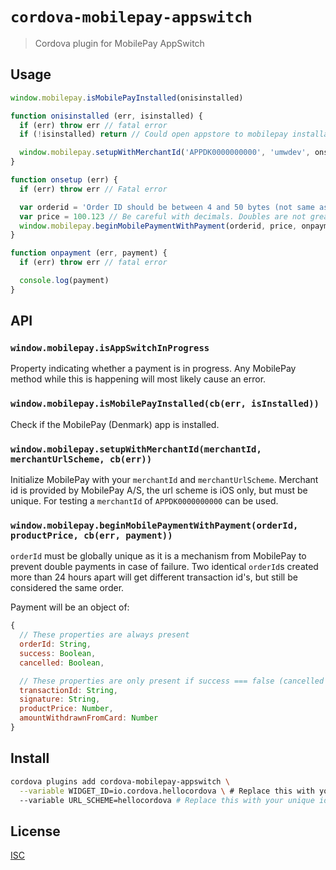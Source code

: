# `cordova-mobilepay-appswitch`

> Cordova plugin for MobilePay AppSwitch

## Usage

```js
window.mobilepay.isMobilePayInstalled(onisinstalled)

function onisinstalled (err, isinstalled) {
  if (err) throw err // fatal error
  if (!isinstalled) return // Could open appstore to mobilepay installation

  window.mobilepay.setupWithMerchantId('APPDK0000000000', 'umwdev', onsetup)
}

function onsetup (err) {
  if (err) throw err // Fatal error

  var orderid = 'Order ID should be between 4 and 50 bytes (not same as string.length)'
  var price = 100.123 // Be careful with decimals. Doubles are not great for money
  window.mobilepay.beginMobilePaymentWithPayment(orderid, price, onpayment)
}

function onpayment (err, payment) {
  if (err) throw err // fatal error

  console.log(payment)
}
```

## API

### `window.mobilepay.isAppSwitchInProgress`

Property indicating whether a payment is in progress. Any MobilePay method while
this is happening will most likely cause an error.

### `window.mobilepay.isMobilePayInstalled(cb(err, isInstalled))`

Check if the MobilePay (Denmark) app is installed.

### `window.mobilepay.setupWithMerchantId(merchantId, merchantUrlScheme, cb(err))`

Initialize MobilePay with your `merchantId` and `merchantUrlScheme`. Merchant id
is provided by MobilePay A/S, the url scheme is iOS only, but must be unique.
For testing a `merchantId` of `APPDK0000000000` can be used.

### `window.mobilepay.beginMobilePaymentWithPayment(orderId, productPrice, cb(err, payment))`

`orderId` must be globally unique as it is a mechanism from MobilePay to prevent
double payments in case of failure. Two identical `orderId`s created more than
24 hours apart will get different transaction id's, but still be considered the
same order.

Payment will be an object of:

```js
{
  // These properties are always present
  orderId: String,
  success: Boolean,
  cancelled: Boolean,

  // These properties are only present if success === false (cancelled is always the negation of success)
  transactionId: String,
  signature: String,
  productPrice: Number,
  amountWithdrawnFromCard: Number
}
```

## Install

```sh
cordova plugins add cordova-mobilepay-appswitch \
  --variable WIDGET_ID=io.cordova.hellocordova \ # Replace this with your id
  --variable URL_SCHEME=hellocordova # Replace this with your unique identifier (iOS only)
```

## License

[ISC](LICENSE)

